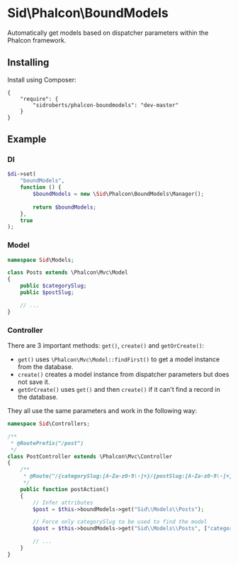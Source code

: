 Sid\Phalcon\BoundModels
=======================

Automatically get models based on dispatcher parameters within the Phalcon framework.



## Installing ##

Install using Composer:

```
{
	"require": {
		"sidroberts/phalcon-boundmodels": "dev-master"
	}
}
```



## Example ##

### DI ###

```php
$di->set(
	"boundModels",
	function () {
		$boundModels = new \Sid\Phalcon\BoundModels\Manager();
		
		return $boundModels;
	},
	true
);
```

### Model ###

```php
namespace Sid\Models;

class Posts extends \Phalcon\Mvc\Model
{
    public $categorySlug;
    public $postSlug;

    // ...
}
```

### Controller ###

There are 3 important methods: `get()`, `create()` and `getOrCreate()`:

* `get()` uses `\Phalcon\Mvc\Model::findFirst()` to get a model instance from the database.
* `create()` creates a model instance from dispatcher parameters but does not save it.
* `getOrCreate()` uses `get()` and then `create()` if it can't find a record in the database.

They all use the same parameters and work in the following way:

```php
namespace Sid\Controllers;

/**
 * @RoutePrefix("/post")
 */
class PostController extends \Phalcon\Mvc\Controller
{
    /**
     * @Route("/{categorySlug:[A-Za-z0-9\-]+}/{postSlug:[A-Za-z0-9\-]+}")
     */
    public function postAction()
    {
        // Infer attributes
        $post = $this->boundModels->get("Sid\\Models\\Posts");

        // Force only categorySlug to be used to find the model
        $post = $this->boundModels->get("Sid\\Models\\Posts", ["categorySlug"]);

        // ...
    }
}
```